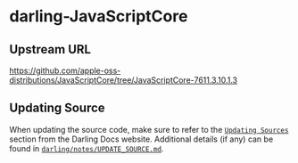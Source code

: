 # darling-JavaScriptCore

## Upstream URL

https://github.com/apple-oss-distributions/JavaScriptCore/tree/JavaScriptCore-7611.3.10.1.3

## Updating Source

When updating the source code, make sure to refer to the [`Updating Sources`](https://docs.darlinghq.org/contributing/updating-sources/index.html#updating-sources) section from the Darling Docs website. Additional details (if any) can be found in [`darling/notes/UPDATE_SOURCE.md`](darling/notes/UPDATE_SOURCE.md).